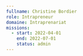 ```yaml
---
fullname: Christine Bordier
role: Intrapreneur
domaine: Intraprenariat
missions:
  - start: 2022-04-01
    end: 2022-07-01
    status: admin
---
```


